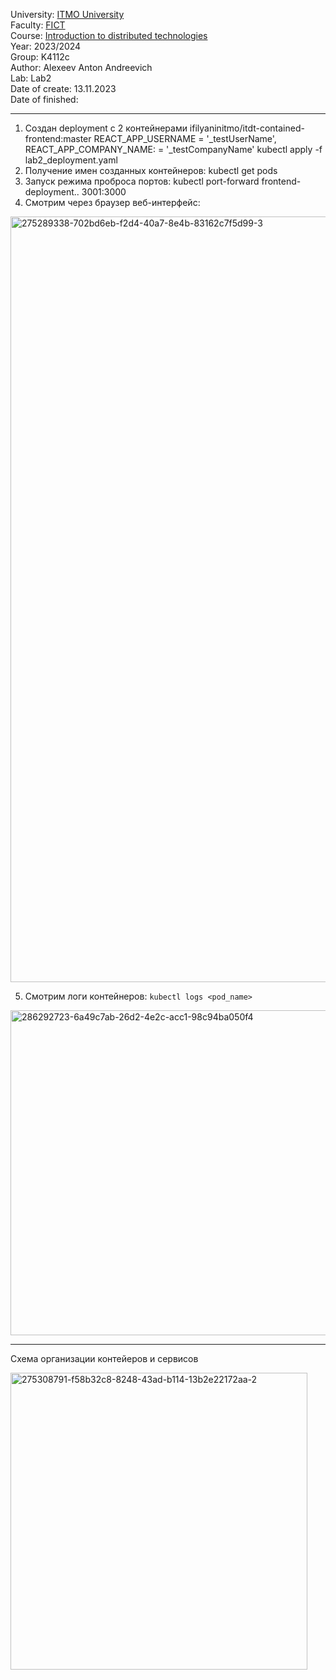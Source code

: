 University: [ITMO University](https://itmo.ru/ru/)\
Faculty: [FICT](https://fict.itmo.ru)\
Course: [Introduction to distributed technologies](https://github.com/itmo-ict-faculty/introduction-to-distributed-technologies)\
Year: 2023/2024\
Group: K4112c\
Author: Alexeev Anton Andreevich\
Lab: Lab2\
Date of create: 13.11.2023\
Date of finished: 

___

1) Создан deployment с 2 контейнерами ifilyaninitmo/itdt-contained-frontend:master REACT_APP_USERNAME = '_testUserName', REACT_APP_COMPANY_NAME: = '_testCompanyName' kubectl apply -f lab2_deployment.yaml
2) Получение имен созданных контейнеров: kubectl get pods
3) Запуск режима проброса портов: kubectl port-forward frontend-deployment.. 3001:3000
4) Смотрим через браузер веб-интерфейс:

<img width="1225" alt="275289338-702bd6eb-f2d4-40a7-8e4b-83162c7f5d99-3" src="https://github.com/creagent/2023_2024-introduction_to_distributed_technologies-K4112c-alexeev_a_a/assets/70636573/c4998314-f27a-4cb0-8e33-f8b68fcbae7b">

5) Смотрим логи контейнеров: ``kubectl logs <pod_name>``

<img width="520" alt="286292723-6a49c7ab-26d2-4e2c-acc1-98c94ba050f4" src="https://github.com/creagent/2023_2024-introduction_to_distributed_technologies-K4112c-alexeev_a_a/assets/70636573/95ad8442-12dd-4d9b-a97b-2f656a82f662">

___

Схема организации контейеров и сервисов

<img width="475" alt="275308791-f58b32c8-8248-43ad-b114-13b2e22172aa-2" src="https://github.com/creagent/2023_2024-introduction_to_distributed_technologies-K4112c-alexeev_a_a/assets/70636573/0b68dad5-81a1-43ad-8a6f-26d94aaaffea">
